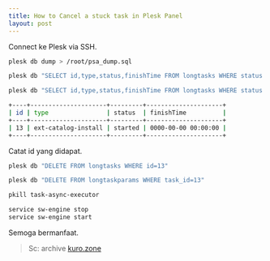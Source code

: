 ```yaml
---
title: How to Cancel a stuck task in Plesk Panel
layout: post
---
```


Connect ke Plesk via SSH.

```bash
plesk db dump > /root/psa_dump.sql
```

```bash
plesk db "SELECT id,type,status,finishTime FROM longtasks WHERE status <> 'done'"
```

```bash
plesk db "SELECT id,type,status,finishTime FROM longtasks WHERE status <> 'done'"

+----+---------------------+---------+---------------------+
| id | type                | status  | finishTime          |
+----+---------------------+---------+---------------------+
| 13 | ext-catalog-install | started | 0000-00-00 00:00:00 |
+----+---------------------+---------+---------------------+
```

Catat id yang didapat.

```bash
plesk db "DELETE FROM longtasks WHERE id=13"
```
```bash
plesk db "DELETE FROM longtaskparams WHERE task_id=13"
```

```bash
pkill task-async-executor
```

```bash
service sw-engine stop
service sw-engine start
```

Semoga bermanfaat.

> Sc: archive [kuro.zone](http://kuro.zone)
